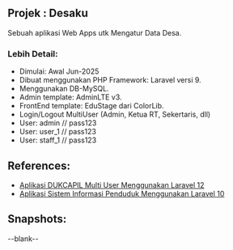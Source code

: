 ## Projek : Desaku 

Sebuah aplikasi Web Apps utk Mengatur Data Desa. 

### Lebih Detail:
- Dimulai: Awal Jun-2025
- Dibuat menggunakan PHP Framework: Laravel versi 9.
- Menggunakan DB-MySQL.
- Admin template: AdminLTE v3.
- FrontEnd template: EduStage dari ColorLib.
- Login/Logout MultiUser (Admin, Ketua RT, Sekertaris, dll)
- User: admin // pass123
- User: user_1 // pass123
- User: staff_1 // pass123

## References:
- [Aplikasi DUKCAPIL Multi User Menggunakan Laravel 12](https://www.youtube.com/watch?v=r1oUw2wzlEE)
- [Aplikasi Sistem Informasi Penduduk Menggunakan Laravel 10](https://www.youtube.com/watch?v=-1c4Zs-wHq4)

## Snapshots:
--blank--